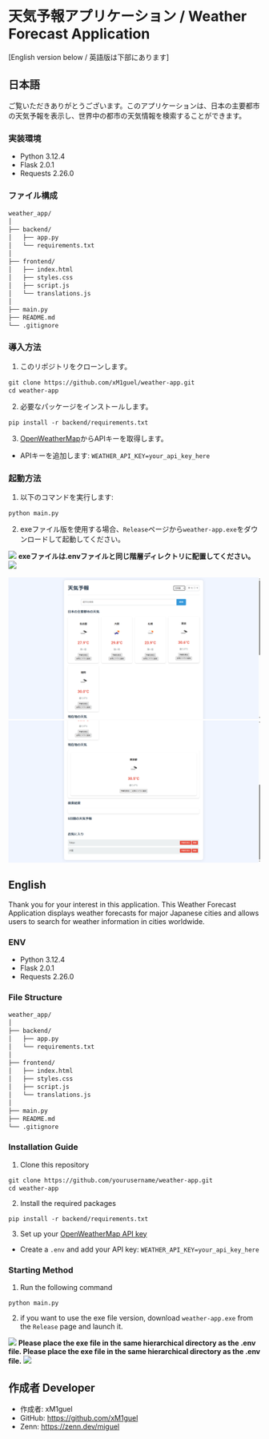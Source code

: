 # 天気予報アプリケーション / Weather Forecast Application

[English version below / 英語版は下部にあります]

## 日本語

ご覧いただきありがとうございます。このアプリケーションは、日本の主要都市の天気予報を表示し、世界中の都市の天気情報を検索することができます。

### 実装環境

- Python 3.12.4
- Flask 2.0.1
- Requests 2.26.0

### ファイル構成
```
weather_app/
│
├── backend/
│   ├── app.py
│   └── requirements.txt
│
├── frontend/
│   ├── index.html
│   ├── styles.css
│   ├── script.js
│   └── translations.js
│
├── main.py
├── README.md
└── .gitignore
```
### 導入方法

1. このリポジトリをクローンします。
```
git clone https://github.com/xM1guel/weather-app.git
cd weather-app
```
2. 必要なパッケージをインストールします。
```
pip install -r backend/requirements.txt
```
3. [OpenWeatherMap](https://home.openweathermap.org/)からAPIキーを取得します。
- APIキーを追加します: `WEATHER_API_KEY=your_api_key_here`

### 起動方法

1. 以下のコマンドを実行します:
```
python main.py
```
2. exeファイル版を使用する場合、`Release`ページから`weather-app.exe`をダウンロードして起動してください。

<img src="https://emojix.s3.ap-northeast-1.amazonaws.com/g3/svg/26a0.svg" width="20" hight="20"> **exeファイルは.envファイルと同じ階層ディレクトリに配置してください。** <img src="https://emojix.s3.ap-northeast-1.amazonaws.com/g3/svg/26a0.svg" width="20" hight="20">

<img src="backend/Screenshot_2.png">

<img src="backend/Screenshot_1.png">

## English

Thank you for your interest in this application. This Weather Forecast Application displays weather forecasts for major Japanese cities and allows users to search for weather information in cities worldwide.

### ENV

- Python 3.12.4
- Flask 2.0.1
- Requests 2.26.0

### File Structure
```
weather_app/
│
├── backend/
│   ├── app.py
│   └── requirements.txt
│
├── frontend/
│   ├── index.html
│   ├── styles.css
│   ├── script.js
│   └── translations.js
│
├── main.py
├── README.md
└── .gitignore
```

### Installation Guide

1. Clone this repository
```
git clone https://github.com/yourusername/weather-app.git
cd weather-app
```
2. Install the required packages
```
pip install -r backend/requirements.txt
```
3. Set up your [OpenWeatherMap API key](https://home.openweathermap.org/)
- Create a `.env` and add your API key: `WEATHER_API_KEY=your_api_key_here`

### Starting Method

1. Run the following command
```
python main.py
```
2. if you want to use the exe file version, download `weather-app.exe` from the `Release` page and launch it.

<img src="https://emojix.s3.ap-northeast-1.amazonaws.com/g3/svg/26a0.svg" width="20" hight="20"> **Please place the exe file in the same hierarchical directory as the .env file. Please place the exe file in the same hierarchical directory as the .env file.** <img src="https://emojix.s3.ap-northeast-1.amazonaws.com/g3/svg/26a0.svg" width="20" hight="20">

## **作成者 Developer**

- 作成者: xM1guel
- GitHub: https://github.com/xM1guel
- Zenn: https://zenn.dev/miguel
